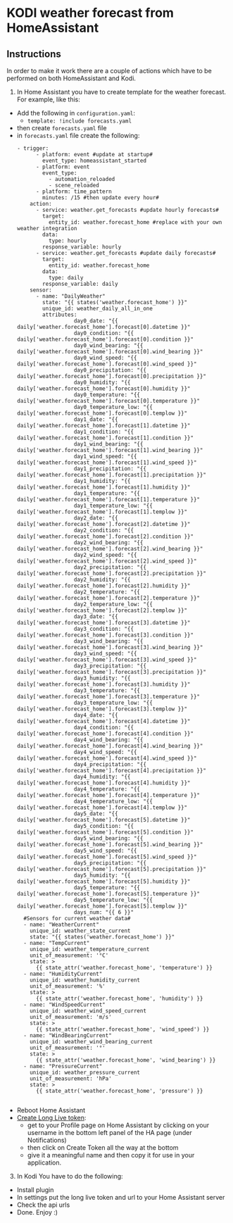 # KODI weather forecast from HomeAssistant

## Instructions
In order to make it work there are a couple of actions which have to be performed on both HomeAssistant and Kodi.

1. In Home Assistant you have to create template for the weather forecast.
For example, like this:
- Add the following in `configuration.yaml`:
  - `template: !include forecasts.yaml`
- then create `forecasts.yaml` file
- in `forecasts.yaml` file create the following:
    <pre><code>- trigger:
        - platform: event #update at startup#
          event_type: homeassistant_started
        - platform: event
          event_type:
            - automation_reloaded
            - scene_reloaded
        - platform: time_pattern
          minutes: /15 #then update every hour#
      action:
        - service: weather.get_forecasts #update hourly forecasts#
          target:
            entity_id: weather.forecast_home #replace with your own weather integration
          data:
            type: hourly
          response_variable: hourly
        - service: weather.get_forecasts #update daily forecasts#
          target:
            entity_id: weather.forecast_home
          data:
            type: daily
          response_variable: daily
      sensor:
        - name: "DailyWeather"
          state: "{{ states('weather.forecast_home') }}"
          unique_id: weather_daily_all_in_one
          attributes:
                    day0_date: "{{ daily['weather.forecast_home'].forecast[0].datetime }}"
                    day0_condition: "{{ daily['weather.forecast_home'].forecast[0].condition }}"
                    day0_wind_bearing: "{{ daily['weather.forecast_home'].forecast[0].wind_bearing }}"
                    day0_wind_speed: "{{ daily['weather.forecast_home'].forecast[0].wind_speed }}"
                    day0_precipitation: "{{ daily['weather.forecast_home'].forecast[0].precipitation }}"
                    day0_humidity: "{{ daily['weather.forecast_home'].forecast[0].humidity }}"
                    day0_temperature: "{{ daily['weather.forecast_home'].forecast[0].temperature }}"
                    day0_temperature_low: "{{ daily['weather.forecast_home'].forecast[0].templow }}"
                    day1_date: "{{ daily['weather.forecast_home'].forecast[1].datetime }}"
                    day1_condition: "{{ daily['weather.forecast_home'].forecast[1].condition }}"
                    day1_wind_bearing: "{{ daily['weather.forecast_home'].forecast[1].wind_bearing }}"
                    day1_wind_speed: "{{ daily['weather.forecast_home'].forecast[1].wind_speed }}"
                    day1_precipitation: "{{ daily['weather.forecast_home'].forecast[1].precipitation }}"
                    day1_humidity: "{{ daily['weather.forecast_home'].forecast[1].humidity }}"
                    day1_temperature: "{{ daily['weather.forecast_home'].forecast[1].temperature }}"
                    day1_temperature_low: "{{ daily['weather.forecast_home'].forecast[1].templow }}"
                    day2_date: "{{ daily['weather.forecast_home'].forecast[2].datetime }}"
                    day2_condition: "{{ daily['weather.forecast_home'].forecast[2].condition }}"
                    day2_wind_bearing: "{{ daily['weather.forecast_home'].forecast[2].wind_bearing }}"
                    day2_wind_speed: "{{ daily['weather.forecast_home'].forecast[2].wind_speed }}"
                    day2_precipitation: "{{ daily['weather.forecast_home'].forecast[2].precipitation }}"
                    day2_humidity: "{{ daily['weather.forecast_home'].forecast[2].humidity }}"
                    day2_temperature: "{{ daily['weather.forecast_home'].forecast[2].temperature }}"
                    day2_temperature_low: "{{ daily['weather.forecast_home'].forecast[2].templow }}"
                    day3_date: "{{ daily['weather.forecast_home'].forecast[3].datetime }}"
                    day3_condition: "{{ daily['weather.forecast_home'].forecast[3].condition }}"
                    day3_wind_bearing: "{{ daily['weather.forecast_home'].forecast[3].wind_bearing }}"
                    day3_wind_speed: "{{ daily['weather.forecast_home'].forecast[3].wind_speed }}"
                    day3_precipitation: "{{ daily['weather.forecast_home'].forecast[3].precipitation }}"
                    day3_humidity: "{{ daily['weather.forecast_home'].forecast[3].humidity }}"
                    day3_temperature: "{{ daily['weather.forecast_home'].forecast[3].temperature }}"
                    day3_temperature_low: "{{ daily['weather.forecast_home'].forecast[3].templow }}"
                    day4_date: "{{ daily['weather.forecast_home'].forecast[4].datetime }}"
                    day4_condition: "{{ daily['weather.forecast_home'].forecast[4].condition }}"
                    day4_wind_bearing: "{{ daily['weather.forecast_home'].forecast[4].wind_bearing }}"
                    day4_wind_speed: "{{ daily['weather.forecast_home'].forecast[4].wind_speed }}"
                    day4_precipitation: "{{ daily['weather.forecast_home'].forecast[4].precipitation }}"
                    day4_humidity: "{{ daily['weather.forecast_home'].forecast[4].humidity }}"
                    day4_temperature: "{{ daily['weather.forecast_home'].forecast[4].temperature }}"
                    day4_temperature_low: "{{ daily['weather.forecast_home'].forecast[4].templow }}"
                    day5_date: "{{ daily['weather.forecast_home'].forecast[5].datetime }}"
                    day5_condition: "{{ daily['weather.forecast_home'].forecast[5].condition }}"
                    day5_wind_bearing: "{{ daily['weather.forecast_home'].forecast[5].wind_bearing }}"
                    day5_wind_speed: "{{ daily['weather.forecast_home'].forecast[5].wind_speed }}"
                    day5_precipitation: "{{ daily['weather.forecast_home'].forecast[5].precipitation }}"
                    day5_humidity: "{{ daily['weather.forecast_home'].forecast[5].humidity }}"
                    day5_temperature: "{{ daily['weather.forecast_home'].forecast[5].temperature }}"
                    day5_temperature_low: "{{ daily['weather.forecast_home'].forecast[5].templow }}"
                    days_num: "{{ 6 }}"
    #Sensors for current weather data#
    - name: "WeatherCurrent"
      unique_id: weather_state_current
      state: "{{ states('weather.forecast_home') }}"
    - name: "TempCurrent"
      unique_id: weather_temperature_current
      unit_of_measurement: '°C'
      state: >
        {{ state_attr('weather.forecast_home', 'temperature') }}
    - name: "HumidityCurrent"
      unique_id: weather_humidity_current
      unit_of_measurement: '%'
      state: >
        {{ state_attr('weather.forecast_home', 'humidity') }}
    - name: "WindSpeedCurrent"
      unique_id: weather_wind_speed_current
      unit_of_measurement: 'm/s'
      state: >
        {{ state_attr('weather.forecast_home', 'wind_speed') }}
    - name: "WindBearingCurrent"
      unique_id: weather_wind_bearing_current
      unit_of_measurement: '°'
      state: >
        {{ state_attr('weather.forecast_home', 'wind_bearing') }}
    - name: "PressureCurrent"
      unique_id: weather_pressure_current
      unit_of_measurement: 'hPa'
      state: >
        {{ state_attr('weather.forecast_home', 'pressure') }}
    </code></pre>
- Reboot Home Assistant
- [Create Long Live token](https://community.home-assistant.io/t/how-to-get-long-lived-access-token/162159/5):
  -  get to your Profile page on Home Assistant by clicking on your username in the bottom left panel of the HA page (under Notifications)
  -  then click on Create Token all the way at the bottom
  -  give it a meaningful name and then copy it for use in your application.
3. In Kodi You have to do the following:
  - Install plugin
  - In settings put the long live token and url to your Home Assistant server
  - Check the api urls
  - Done. Enjoy :) 
